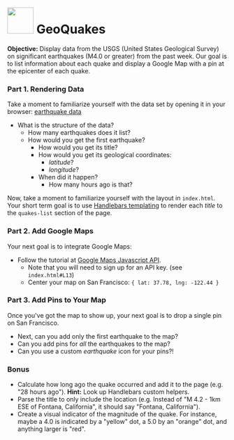 # <img src="https://cloud.githubusercontent.com/assets/7833470/10423298/ea833a68-7079-11e5-84f8-0a925ab96893.png" width="60"> GeoQuakes

**Objective:** Display data from the USGS (United States Geological Survey) on significant earthquakes (M4.0 or greater) from the past week. Our goal is to list information about each quake and display a Google Map with a pin at the epicenter of each quake.

### Part 1. Rendering Data

Take a moment to familiarize yourself with the data set by opening it in your browser: <a href="http://earthquake.usgs.gov/earthquakes/feed/v1.0/summary/4.5_week.geojson" target="_blank">earthquake data</a>

* What is the structure of the data?
  * How many earthquakes does it list?
  * How would you get the first earthquake?
    * How would you get its title?
    * How would you get its geological coordinates:
      * *latitude*?
      * *longitude*?
    * When did it happen?
      * How many hours ago is that?

Now, take a moment to familiarize yourself with the layout in `index.html`. Your short term goal is to use <a href="http://handlebarsjs.com/" target="_blank">Handlebars templating</a> to render each *title* to the `quakes-list` section of the page.

### Part 2. Add Google Maps

Your next goal is to integrate Google Maps:
  
  * Follow the tutorial at <a href="https://developers.google.com/maps/documentation/javascript/tutorial" target="_blank">Google Maps Javascript API</a>.
    * Note that you will need to sign up for an API key. (see `index.html#L13`)
    * Center your map on San Francisco: `{ lat: 37.78, lng: -122.44 }`

### Part 3. Add Pins to Your Map

Once you've got the map to show up, your next goal is to drop a single pin on San Francisco.

  * Next, can you add only the first earthquake to the map?
  * Can you add pins for *all* the earthquakes to the map?
  * Can you use a custom *earthquake* icon for your pins?!

### Bonus

* Calculate how long ago the quake occurred and add it to the page (e.g. "28 hours ago"). **Hint:** Look up Handlebars custom helpers.
* Parse the title to only include the location (e.g. Instead of "M 4.2 - 1km ESE of Fontana, California", it should say "Fontana, California").
* Create a visual indicator of the magnitude of the quake. For instance, maybe a 4.0 is indicated by a "yellow" dot, a 5.0 by an "orange" dot, and anything larger is "red".
